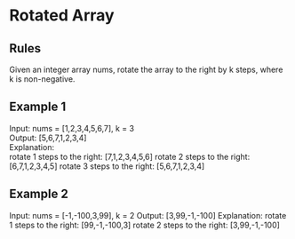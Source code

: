 # Rotated Array

## Rules

Given an integer array nums, rotate the array to the right by k steps, where k is non-negative.

## Example 1

Input: nums = [1,2,3,4,5,6,7], k = 3<br>
Output: [5,6,7,1,2,3,4]<br>
Explanation: <br>
rotate 1 steps to the right: [7,1,2,3,4,5,6]
rotate 2 steps to the right: [6,7,1,2,3,4,5]
rotate 3 steps to the right: [5,6,7,1,2,3,4]

## Example 2

Input: nums = [-1,-100,3,99], k = 2
Output: [3,99,-1,-100]
Explanation:
rotate 1 steps to the right: [99,-1,-100,3]
rotate 2 steps to the right: [3,99,-1,-100]
